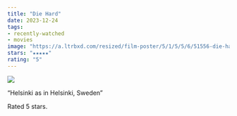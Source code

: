 ```yaml
---
title: "Die Hard"
date: 2023-12-24
tags:
- recently-watched
- movies
image: "https://a.ltrbxd.com/resized/film-poster/5/1/5/5/6/51556-die-hard-0-600-0-900-crop.jpg?v=e24e92754d"
stars: "★★★★★"
rating: "5"
---
```


<div class="letterboxd-movie-data-content">
   <p><img src="https://a.ltrbxd.com/resized/film-poster/5/1/5/5/6/51556-die-hard-0-600-0-900-crop.jpg?v=e24e92754d"/></p> <p>“Helsinki as in Helsinki, Sweden”</p> 
  <p>Rated 5 stars.<p>
  <div class="float-clear"></div>
</div>